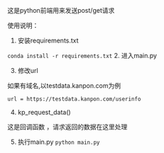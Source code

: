 

这是python前端用来发送post/get请求

使用说明：
1. 安装requirements.txt

`conda install -r requirements.txt`
2. 进入main.py

3. 修改url

如果有域名,以testdata.kanpon.com为例

`url = https://testdata.kanpon.com/userinfo
`

4. kp_request_data()

这是回调函数 ，请求返回的数据在这里处理

5. 执行main.py
`python main.py`